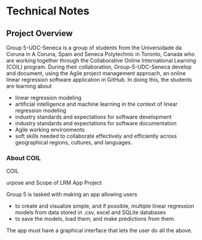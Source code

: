 # Technical Notes
<!--This document contains product development information for stakeholders. Information could include notes about the product design, UX design, software architecture, technical design, source code, quality assurance testing, and APIs.-->

## Project Overview 
Group 5-UDC-Seneca is a group of students from the Universidade da Coruna in A Coruna, Spain and Seneca Polytechnic in Toronto, Canada who are working together through the Collaborative Online International Learning (COIL) program. During their collaboration, Group-5-UDC-Seneca develop and document, using the Agile project management approach, an online linear regression software application in GitHub. In doing this, the students are learning about
- linear regression modeling
- artificial intelligence and machine learning in the context of linear regression modeling
- industry standards and expectations for software development
- industry standards and expectations for software documentation
- Agile working environments
- soft skills needed to collaborate effectively and efficiently across geographical regions, cultures, and languages.  

### About COIL
COIL 




urpose and Scope of LRM App Project

Group 5 is tasked with making an app allowing users
- to create and visualize simple, and if possible, multiple linear regression models from data stored in .csv, excel and SQLite databases
- to save the models, load them, and make predictions from them.

The app must have a graphical interface that lets the user do all the above. 
